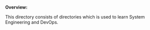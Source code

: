 **Overview:**

This directory consists of directories which is used to learn System Engineering and DevOps.
